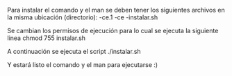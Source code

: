 Para instalar el comando y el man se deben tener los siguientes archivos en la misma ubicación (directorio):
-ce.1
-ce
-instalar.sh 

Se cambian los permisos de ejecución para lo cual se ejecuta la siguiente linea
chmod 755 instalar.sh

A continuación se ejecuta el script 
./instalar.sh

Y estará listo el comando y el man para ejecutarse :)